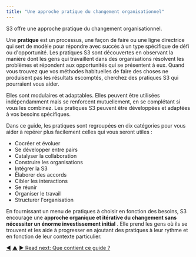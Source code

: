 ```yaml
---
title: "Une approche pratique du changement organisationnel"
---
```



S3 offre une approche pratique du changement organisationnel.

Une **pratique** est un processus, une façon de faire ou une ligne directrice qui sert de modèle pour répondre avec succès à un type spécifique de défi ou d'opportunité. Les pratiques S3 sont découvertes en observant la manière dont les gens qui travaillent dans des organisations résolvent les problèmes et répondent aux opportunités qui se présentent à eux. Quand vous trouvez que vos méthodes habituelles de faire des choses ne produisent pas les résultats escomptés, cherchez des pratiques S3 qui pourraient vous aider.

Elles sont modulaires et adaptables. Elles peuvent être utilisées indépendamment mais se renforcent mutuellement, en se complétant si vous les combinez. Les pratiques S3 peuvent être développées et adaptées à vos besoins spécifiques.

Dans ce guide, les pratiques sont regroupées en dix catégories pour vous aider à repérer plus facilement celles qui vous seront utiles :

- Cocréer et évoluer
- Se développer entre pairs
- Catalyser la collaboration
- Construire les organisations
- Intégrer la S3
- Élaborer des accords
- Cibler les interactions
- Se réunir
- Organiser le travail
- Structurer l'organisation

En fournissant un menu de pratiques à choisir en fonction des besoins, S3 encourage une **approche organique et itérative du changement sans nécessiter un énorme investissement initial** . Elle prend les gens où ils se trouvent et les aide à progresser en ajoutant des pratiques à leur rythme et en fonction de leur contexte particulier.

<div class="bottom-nav">
<a href="how-does-s3-help.html" title="Back to: Comment la Sociocratie 3.0 peut-elle aider ?">◀</a> <a href="what-is-s3.html" title="Up: Qu&apos;est-ce que la Sociocratie 3.0 ?">▲</a> <a href="contents.html" title="">▶ Read next: Que contient ce guide ?</a>
</div>


<script type="text/javascript">
Mousetrap.bind('g n', function() {
    window.location.href = 'contents.html';
    return false;
});
</script>

